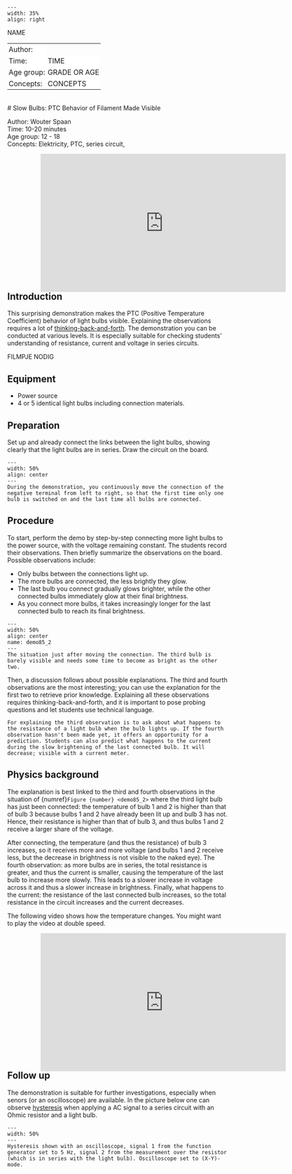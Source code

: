 

<div style="clear: both;">

```{figure} ../../figures/ready.png
---
width: 35%
align: right
```

</div>

<table style="width: 100%; border-collapse: collapse; border: none;">
    <tr style="background-color: white;"> 
        <td style="text-align: left; padding: 3px; border: none;">Author:</td
        <td style="text-align: left; padding: 3px; border: none;">NAME</td>
    </tr>
    <tr style="background-color: white;">
        <td style="text-align: left; padding: 3px; border: none;">Time:</td>
        <td style="text-align: left; padding: 3px; border: none;">TIME</td>
    </tr>
    <tr style="background-color: white;">
        <td style="text-align: left; padding: 3px; border: none;">Age group:</td>
        <td style="text-align: left; padding: 3px; border: none;">GRADE OR AGE</td>
    </tr>
    <tr style="background-color: white;">
        <td style="text-align: left; padding: 3px; border: none;">Concepts:</td>
        <td style="text-align: left; padding: 3px; border: none;">CONCEPTS</td>
    </tr>
</table><br>
# Slow Bulbs: PTC Behavior of Filament Made Visible

Author: Wouter Spaan\
Time:	10-20 minutes\
Age group: 12 - 18\
Concepts:	Elektricity, PTC, series circuit, 

<div style="display: flex; justify-content: center;">
    <div style="position: relative; width: 70%; height: 0; padding-bottom: 56.25%;">
        <iframe width="560" height="315" src="https://www.youtube.com/embed/uR8OAaPxcOc?si=9oiqfgcw83XOB3O3" title="YouTube video player" frameborder="0" allow="accelerometer; autoplay; clipboard-write; encrypted-media; gyroscope; picture-in-picture; web-share" referrerpolicy="strict-origin-when-cross-origin" allowfullscreen></iframe>
    </div>
</div>

## Introduction

This surprising demonstration makes the PTC (Positive Temperature Coefficient) behavior of light bulbs visible. Explaining the observations requires a lot of [thinking-back-and-forth](../../Pedagogy/BackAndForthThinking.md). The demonstration you can be conducted  at various levels. It is especially suitable for checking students' understanding of resistance, current and voltage in series circuits.

FILMPJE NODIG

## Equipment

- Power source
- 4 or 5 identical light bulbs including connection materials.

## Preparation
Set up and already connect the links between the light bulbs, showing clearly that the light bulbs are in series. Draw the circuit on the board. 

```{figure} demo85_figure1.JPG
---
width: 50%
align: center
---
During the demonstration, you continuously move the connection of the negative terminal from left to right, so that the first time only one bulb is switched on and the last time all bulbs are connected.
```

## Procedure
To start, perform the demo by step-by-step connecting more light bulbs to the power source, with the voltage remaining constant. The students record their observations. Then briefly summarize the observations on the board. Possible observations include:
- Only bulbs between the connections light up.
- The more bulbs are connected, the less brightly they glow.
- The last bulb you connect gradually glows brighter, while the other connected bulbs immediately glow at their final brightness.
- As you connect more bulbs, it takes increasingly longer for the last connected bulb to reach its final brightness.

```{figure} demo85_figure2.JPG
---
width: 50%
align: center
name: demo85_2
---
The situation just after moving the connection. The third bulb is barely visible and needs some time to become as bright as the other two.
```

Then, a discussion follows about possible explanations. The third and fourth observations are the most interesting; you can use the explanation for the first two to retrieve prior knowledge. Explaining all these observations requires thinking-back-and-forth, and it is important to pose probing questions and let students use technical language. 

```{tip}
For explaining the third observation is to ask about what happens to the resistance of a light bulb when the bulb lights up. If the fourth observation hasn't been made yet, it offers an opportunity for a prediction. Students can also predict what happens to the current during the slow brightening of the last connected bulb. It will decrease; visible with a current meter.
```

## Physics background
The explanation is best linked to the third and fourth observations in the situation of {numref}`Figure {number} <demo85_2>` where the third light bulb has just been connected: the temperature of bulb 1 and 2 is higher than that of bulb 3 because bulbs 1 and 2 have already been lit up and bulb 3 has not. Hence, their resistance is higher than that of bulb 3, and thus bulbs 1 and 2 receive a larger share of the voltage. 

After connecting, the temperature (and thus the resistance) of bulb 3 increases, so it receives more and more voltage (and bulbs 1 and 2 receive less, but the decrease in brightness is not visible to the naked eye). The fourth observation: as more bulbs are in series, the total resistance is greater, and thus the current is smaller, causing the temperature of the last bulb to increase more slowly. This leads to a slower increase in voltage across it and thus a slower increase in brightness. Finally, what happens to the current: the resistance of the last connected bulb increases, so the total resistance in the circuit increases and the current decreases.

The following video shows how the temperature changes. You might want to play the video at double speed. 
<div style="display: flex; justify-content: center;">
    <div style="position: relative; width: 70%; height: 0; padding-bottom: 56.25%;">
        <iframe width="560" height="315" src="https://www.youtube.com/embed/jCy5vrm7AQo?si=KC8J0k-dzFOa_lHe" title="YouTube video player" frameborder="0" allow="accelerometer; autoplay; clipboard-write; encrypted-media; gyroscope; picture-in-picture; web-share" referrerpolicy="strict-origin-when-cross-origin" allowfullscreen></iframe>
    </div>
</div>

## Follow up
The demonstration is suitable for further investigations, especially when senors (or an oscilloscope) are available. In the picture below one can observe [hysteresis](https://en.wikipedia.org/wiki/Hysteresis) when applying a AC signal to a series circuit with an Ohmic resistor and a light bulb.

``` {figure} demo85_figure3.png
---
width: 50%
---
Hysteresis shown with an oscilloscope, signal 1 from the function generator set to 5 Hz, signal 2 from the measurement over the resistor (which is in series with the light bulb). Oscilloscope set to (X-Y)-mode.
```